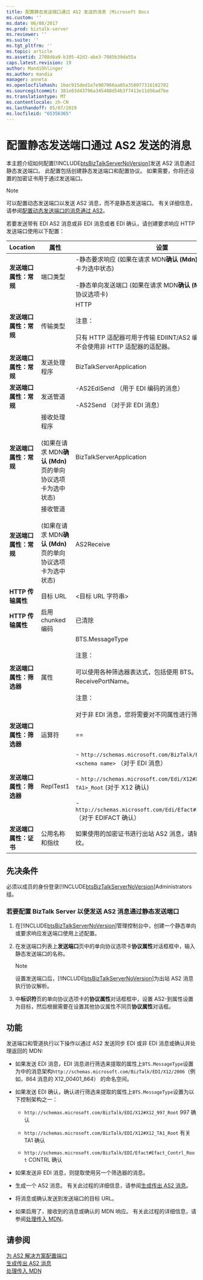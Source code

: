 ```yaml
---
title: 配置静态发送端口通过 AS2 发送的消息 |Microsoft Docs
ms.custom: ''
ms.date: 06/08/2017
ms.prod: biztalk-server
ms.reviewer: ''
ms.suite: ''
ms.tgt_pltfrm: ''
ms.topic: article
ms.assetid: 2708d6a9-b105-42d3-abe3-7085b39da55a
caps.latest.revision: 19
author: MandiOhlinger
ms.author: mandia
manager: anneta
ms.openlocfilehash: 1bec915ded1e7e907066aa65a358077316182782
ms.sourcegitcommit: 381e83d43796a345488d54b3f7413e11d56ad7be
ms.translationtype: MT
ms.contentlocale: zh-CN
ms.lasthandoff: 05/07/2019
ms.locfileid: "65356365"
---
```

# <a name="configuring-a-static-send-port-for-messages-over-as2"></a>配置静态发送端口通过 AS2 发送的消息
本主题介绍如何配置[!INCLUDE[btsBizTalkServerNoVersion](../includes/btsbiztalkservernoversion-md.md)]发送 AS2 消息通过静态发送端口。 此配置包括创建静态发送端口和配置协议。 如果需要，你将还设置的加密证书用于通过发送端口。  
  
> [!NOTE]
>  可以配置动态发送端口以发送 AS2 消息，而不是静态发送端口。 有关详细信息，请参阅[配置动态发送端口的消息通过 AS2](../core/configuring-a-dynamic-send-port-for-messages-over-as2.md)。  
  
 若要发送带有 EDI AS2 消息或非 EDI 消息或者 EDI 确认，请创建要求响应 HTTP 发送端口使用以下配置：  
  
|Location|属性|设置|  
|--------------|--------------|-------------|  
|**发送端口属性：常规**|端口类型|-静态要求响应 (如果在请求 MDN**确认 (Mdn)** 页的单向协议选项卡为选中状态)<br /><br /> -静态单向发送端口 (如果在请求 MDN**确认 (Mdn)** 清除页的单向协议选项卡)|  
|**发送端口属性：常规**|传输类型|HTTP<br /><br /> 注意：<br /><br /> 只有 HTTP 适配器可用于传输 EDIINT/AS2 编码的消息。 此传输不会使用非 HTTP 适配器的适配器。|  
|**发送端口属性：常规**|发送处理程序|BizTalkServerApplication|  
|**发送端口属性：常规**|发送管道|-AS2EdiSend （用于 EDI 编码的消息）<br /><br /> -AS2Send （对于非 EDI 消息）|  
|**发送端口属性：常规**|接收处理程序<br /><br /> (如果在请求 MDN**确认 (Mdn)** 页的单向协议选项卡为选中状态)|BizTalkServerApplication|  
|**发送端口属性：常规**|接收管道<br /><br /> (如果在请求 MDN**确认 (Mdn)** 页的单向协议选项卡为选中状态)|AS2Receive|  
|**HTTP 传输属性**|目标 URL|\<目标 URL 字符串\>|  
|**HTTP 传输属性**|启用 chunked 编码|已清除|  
|**发送端口属性：筛选器**|属性|BTS.MessageType<br /><br /> 注意：<br /><br /> 可以使用各种筛选器表达式，包括使用 BTS。ReceivePortName。<br /><br /> 注意：<br /><br /> 对于非 EDI 消息，您将需要对不同属性进行筛选）|  
|**发送端口属性：筛选器**|运算符|==|  
|**发送端口属性：筛选器**|ReplTest1|- `http://schemas.microsoft.com/BizTalk/EDI/X12/2006#<schema name>` （对于 EDI 消息）<br /><br /> -                   `http://schemas.microsoft.com/Edi/X12#X12_<997 or TA1>_Root` (对于 X12 确认)<br /><br /> -                   `http://schemas.microsoft.com/Edi/Efact#Efact_Contrl_Root` （对于 EDIFACT 确认）|  
|**发送端口属性：证书**|公用名称和指纹|如果使用的加密证书进行出站 AS2 消息，请输入证书名称和指纹。|  
  
## <a name="prerequisites"></a>先决条件  
 必须以成员的身份登录[!INCLUDE[btsBizTalkServerNoVersion](../includes/btsbiztalkservernoversion-md.md)]Administrators 组。  
  
### <a name="to-configure-biztalk-server-to-send-as2-messages-over-a-static-send-port"></a>若要配置 BizTalk Server 以便发送 AS2 消息通过静态发送端口  
  
1. 在[!INCLUDE[btsBizTalkServerNoVersion](../includes/btsbiztalkservernoversion-md.md)]管理控制台中，创建一个静态单向或要求响应发送端口使用上述配置。  
  
2. 在发送端口列表上**发送端口**页中的单向协议选项卡**协议属性**对话框框中，输入静态发送端口的名称。  
  
   > [!NOTE]
   >  设置发送端口后，[!INCLUDE[btsBizTalkServerNoVersion](../includes/btsbiztalkservernoversion-md.md)]为出站 AS2 消息执行协议解析。  
  
3. 中**标识符**页的单向协议选项卡的**协议属性**对话框框中，设置 AS2-到属性设置为目标，然后根据需要在设置其他协议属性不同页**协议属性**对话框。  
  
## <a name="functionality"></a>功能  
 发送端口和管道执行以下操作以通过 AS2 发送同步 EDI 或非 EDI 消息或确认并处理返回的 MDN:  
  
-   如果发送 EDI 消息，EDI 消息进行筛选来提取的属性上`BTS.MessageType`设置为中的消息架构`http://schemas.microsoft.com/BizTalk/EDI/X12/2006`（例如，864 消息的 X12_00401_864） 的命名空间。  
  
-   如果发送 EDI 确认，确认进行筛选来提取的属性上`BTS.MessageType`设置为以下控制架构之一：  
  
    -   `http://schemas.microsoft.com/BizTalk/EDI/X12#X12_997_Root` 997 确认  
  
    -   `http://schemas.microsoft.com/BizTalk/EDI/X12#X12_TA1_Root` 有关 TA1 确认  
  
    -   `http://schemas.microsoft.com/BizTalk/EDI/Efact#Efact_Contrl_Root` CONTRL 确认  
  
-   如果发送非 EDI 消息，则提取使用另一个筛选器的消息。  
  
-   生成一个 AS2 消息。 有关此过程的详细信息，请参阅[生成传出 AS2 消息](../core/generating-an-outgoing-as2-message.md)。  
  
-   将消息或确认发送到发送端口的目标 URL。  
  
-   如果启用了，接收到的消息或确认的 MDN 响应。 有关此过程的详细信息，请参阅[处理传入 MDN](../core/processing-an-incoming-mdn.md)。  
  
## <a name="see-also"></a>请参阅  
 [为 AS2 解决方案配置端口](../core/configuring-ports-for-an-as2-solution.md)   
 [生成传出 AS2 消息](../core/generating-an-outgoing-as2-message.md)   
 [处理传入 MDN](../core/processing-an-incoming-mdn.md)